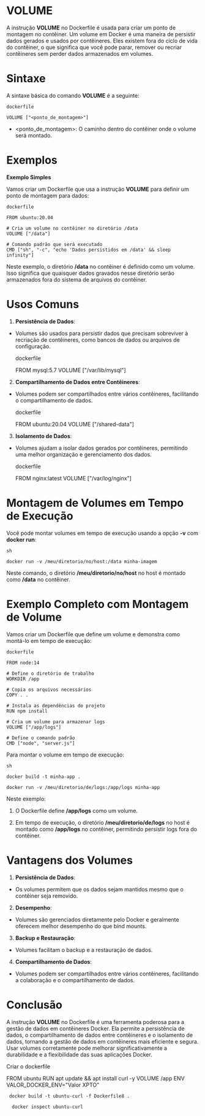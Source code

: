 # VOLUME

A instrução **VOLUME** no Dockerfile é usada para criar um ponto de montagem no contêiner. Um volume em Docker é uma maneira de persistir dados gerados e usados por contêineres. Eles existem fora do ciclo de vida do contêiner, o que significa que você pode parar, remover ou recriar contêineres sem perder dados armazenados em volumes.

# Sintaxe

A sintaxe básica do comando **VOLUME** é a seguinte:

    dockerfile

    VOLUME ["<ponto_de_montagem>"]

 - <ponto_de_montagem>: O caminho dentro do contêiner onde o volume será montado.

# Exemplos

**Exemplo Simples**

Vamos criar um Dockerfile que usa a instrução **VOLUME** para definir um ponto de montagem para dados:

    dockerfile

    FROM ubuntu:20.04

    # Cria um volume no contêiner no diretório /data
    VOLUME ["/data"]

    # Comando padrão que será executado
    CMD ["sh", "-c", "echo 'Dados persistidos em /data' && sleep infinity"]

Neste exemplo, o diretório **/data** no contêiner é definido como um volume. Isso significa que quaisquer dados gravados nesse diretório serão armazenados fora do sistema de arquivos do contêiner.

# Usos Comuns

1. **Persistência de Dados**:

 - Volumes são usados para persistir dados que precisam sobreviver à recriação de contêineres, como bancos de dados ou arquivos de configuração.

    dockerfile

    FROM mysql:5.7
    VOLUME ["/var/lib/mysql"]

2. **Compartilhamento de Dados entre Contêineres**:

 - Volumes podem ser compartilhados entre vários contêineres, facilitando o compartilhamento de dados.

    dockerfile

    FROM ubuntu:20.04
    VOLUME ["/shared-data"]

3. **Isolamento de Dados**:

 - Volumes ajudam a isolar dados gerados por contêineres, permitindo uma melhor organização e gerenciamento dos dados.

    dockerfile

    FROM nginx:latest
    VOLUME ["/var/log/nginx"]

# Montagem de Volumes em Tempo de Execução

Você pode montar volumes em tempo de execução usando a opção **-v** com **docker run**:

    sh

    docker run -v /meu/diretorio/no/host:/data minha-imagem

Neste comando, o diretório **/meu/diretorio/no/host** no host é montado como **/data** no contêiner.

# Exemplo Completo com Montagem de Volume

Vamos criar um Dockerfile que define um volume e demonstra como montá-lo em tempo de execução:

    dockerfile

    FROM node:14

    # Define o diretório de trabalho
    WORKDIR /app

    # Copia os arquivos necessários
    COPY . .

    # Instala as dependências do projeto
    RUN npm install

    # Cria um volume para armazenar logs
    VOLUME ["/app/logs"]

    # Define o comando padrão
    CMD ["node", "server.js"]

Para montar o volume em tempo de execução:

    sh

    docker build -t minha-app .

    docker run -v /meu/diretorio/de/logs:/app/logs minha-app

Neste exemplo:

1. O Dockerfile define **/app/logs** como um volume.

2. Em tempo de execução, o diretório **/meu/diretorio/de/logs** no host é montado como **/app/logs** no contêiner, permitindo persistir logs fora do contêiner.

# Vantagens dos Volumes

1. **Persistência de Dados**:

 - Os volumes permitem que os dados sejam mantidos mesmo que o contêiner seja removido.

2. **Desempenho**:

 - Volumes são gerenciados diretamente pelo Docker e geralmente oferecem melhor desempenho do que bind mounts.

3. **Backup e Restauração**:

 - Volumes facilitam o backup e a restauração de dados.

4. **Compartilhamento de Dados**:

 - Volumes podem ser compartilhados entre vários contêineres, facilitando a colaboração e o compartilhamento de dados.

# Conclusão

A instrução **VOLUME** no Dockerfile é uma ferramenta poderosa para a gestão de dados em contêineres Docker. Ela permite a persistência de dados, o compartilhamento de dados entre contêineres e o isolamento de dados, tornando a gestão de dados em contêineres mais eficiente e segura. Usar volumes corretamente pode melhorar significativamente a durabilidade e a flexibilidade das suas aplicações Docker.

Criar o dockerfile

FROM ubuntu
RUN apt update && apt install curl -y
VOLUME /app
ENV VALOR_DOCKER_ENV="Valor XPTO"

     docker build -t ubuntu-curl -f Dockerfile8 .

      docker inspect ubuntu-curl
